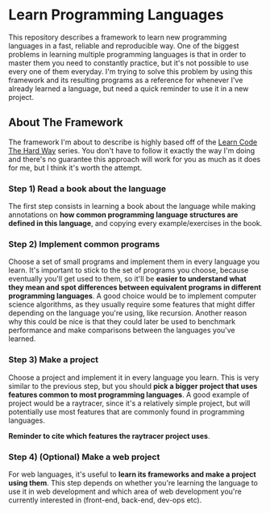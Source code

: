 # Learn Programming Languages

This repository describes a framework to learn new programming languages in a fast, reliable and reproducible way. One of the biggest problems in learning multiple programming languages is that in order to master them you need to constantly practice, but it's not possible to use every one of them everyday. I'm trying to solve this problem by using this framework and its resulting programs as a reference for whenever I've already learned a language, but need a quick reminder to use it in a new project.



## About The Framework

The framework I'm about to describe is highly based off of the [Learn Code The Hard Way](https://shop.learncodethehardway.org/) series. You don't have to follow it exactly the way I'm doing and there's no guarantee this approach will work for you as much as it does for me, but I think it's worth the attempt.


### Step 1) Read a book about the language
The first step consists in learning a book about the language while making annotations on **how common programming language structures are defined in this language**, and copying every example/exercises in the book.


### Step 2) Implement common programs
Choose a set of small programs and implement them in every language you learn. It's important to stick to the set of programs you choose, because eventually you'll get used to them, so it'll be **easier to understand what they mean and spot differences between equivalent programs in different programming languages**. A good choice would be to implement computer science algorithms, as they usually require some features that might differ depending on the language you're using, like recursion. Another reason why this could be nice is that they could later be used to benchmark performance and make comparisons between the languages you've learned.


### Step 3) Make a project
Choose a project and implement it in every language you learn. This is very similar to the previous step, but you should **pick a bigger project that uses features common to most programming languages**. A good example of project would be a raytracer, since it's a relatively simple project, but will potentially use most features that are commonly found in programming languages.

**Reminder to cite which features the raytracer project uses**.


### Step 4) (Optional) Make a web project
For web languages, it's useful to **learn its frameworks and make a project using them**. This step depends on whether you're learning the language to use it in web development and which area of web development you're currently interested in (front-end, back-end, dev-ops etc).


